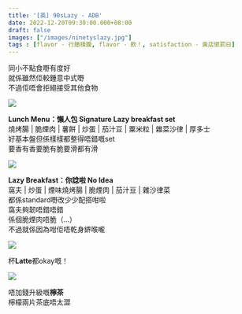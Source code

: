 ```yaml
---
title: '[英] 90sLazy - ADB'
date: 2022-12-20T09:30:00.000+08:00
draft: false
images: ["/images/ninetyslazy.jpg"]
tags : [flavor - 行膳積腹, flavor - 飲！, satisfaction - 黃店懲罰日]
---
```


同小不點食嘢有度好  
就係雖然佢較鍾意中式嘢  
不過佢唔會拒絕接受其他食物  

![](/images/ninetyslazy1.jpg)

**Lunch Menu：懶人包 Signature Lazy breakfast set**  
燒烤腸 | 脆煙肉 | 薯餅 | 炒蛋 | 茄汁豆 | 粟米粒 | 雜菜沙律 | 厚多士  
好基本盤但係樣樣都整得唔錯嘅set  
要香有香要脆有脆要滑都有滑  

![](/images/ninetyslazy2.jpg)

**Lazy Breakfast：你諗啦 No Idea**  
窩夫 | 炒蛋 | 煙味燒烤腸 | 脆煙肉 | 茄汁豆 | 雜沙律菜  
都係standard嘢改少少配搭咁啦  
窩夫夠韌唔錯唔錯  
係個脆煙肉唔脆（...）  
不過就係因為咁佢唔乾身鎅喉嚨  

![](/images/ninetyslazy3.jpg)

杯**Latte**都okay嘅！

![](/images/ninetyslazy4.jpg)

唔加錢升級嘅**檸茶**  
檸檬兩片茶底唔太澀    
